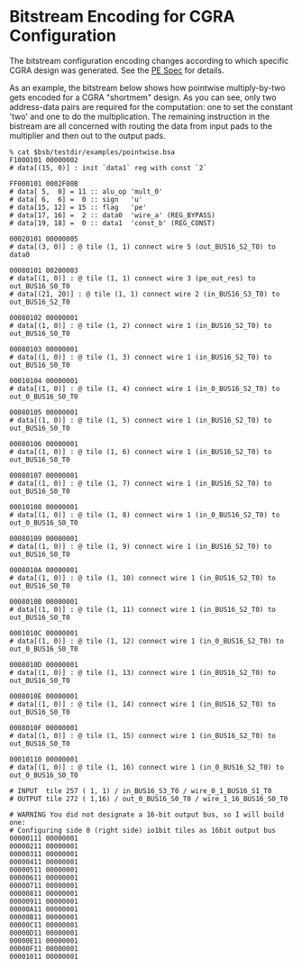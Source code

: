 # Bitstream Encoding for CGRA Configuration

The bitstream configuration encoding changes according
to which specific CGRA design was generated.  See the
<a href="https://github.com/StanfordAHA/CGRAGenerator/wiki/PE-Spec">PE
Spec</a> for details.

As an example, the bitstream below shows how pointwise multiply-by-two gets encoded for
a CGRA "shortmem" design.  As you can see, only two address-data pairs
are required for the computation: one to set the constant 'two' and
one to do the multiplication.  The remaining instruction in the
bistream are all concerned with routing the data from input pads to
the multiplier and then out to the output pads.

```
% cat $bsb/testdir/examples/pointwise.bsa
F1000101 00000002
# data[(15, 0)] : init `data1` reg with const `2`

FF000101 0002F00B
# data[ 5,  0] = 11 :: alu_op 'mult_0'
# data[ 6,  6] =  0 :: sign   'u'
# data[15, 12] = 15 :: flag   'pe'
# data[17, 16] =  2 :: data0  'wire_a' (REG_BYPASS)
# data[19, 18] =  0 :: data1  'const_b' (REG_CONST)

00020101 00000005
# data[(3, 0)] : @ tile (1, 1) connect wire 5 (out_BUS16_S2_T0) to data0

00080101 00200003
# data[(1, 0)] : @ tile (1, 1) connect wire 3 (pe_out_res) to out_BUS16_S0_T0
# data[(21, 20)] : @ tile (1, 1) connect wire 2 (in_BUS16_S3_T0) to out_BUS16_S2_T0

00080102 00000001
# data[(1, 0)] : @ tile (1, 2) connect wire 1 (in_BUS16_S2_T0) to out_BUS16_S0_T0

00080103 00000001
# data[(1, 0)] : @ tile (1, 3) connect wire 1 (in_BUS16_S2_T0) to out_BUS16_S0_T0

00010104 00000001
# data[(1, 0)] : @ tile (1, 4) connect wire 1 (in_0_BUS16_S2_T0) to out_0_BUS16_S0_T0

00080105 00000001
# data[(1, 0)] : @ tile (1, 5) connect wire 1 (in_BUS16_S2_T0) to out_BUS16_S0_T0

00080106 00000001
# data[(1, 0)] : @ tile (1, 6) connect wire 1 (in_BUS16_S2_T0) to out_BUS16_S0_T0

00080107 00000001
# data[(1, 0)] : @ tile (1, 7) connect wire 1 (in_BUS16_S2_T0) to out_BUS16_S0_T0

00010108 00000001
# data[(1, 0)] : @ tile (1, 8) connect wire 1 (in_0_BUS16_S2_T0) to out_0_BUS16_S0_T0

00080109 00000001
# data[(1, 0)] : @ tile (1, 9) connect wire 1 (in_BUS16_S2_T0) to out_BUS16_S0_T0

0008010A 00000001
# data[(1, 0)] : @ tile (1, 10) connect wire 1 (in_BUS16_S2_T0) to out_BUS16_S0_T0

0008010B 00000001
# data[(1, 0)] : @ tile (1, 11) connect wire 1 (in_BUS16_S2_T0) to out_BUS16_S0_T0

0001010C 00000001
# data[(1, 0)] : @ tile (1, 12) connect wire 1 (in_0_BUS16_S2_T0) to out_0_BUS16_S0_T0

0008010D 00000001
# data[(1, 0)] : @ tile (1, 13) connect wire 1 (in_BUS16_S2_T0) to out_BUS16_S0_T0

0008010E 00000001
# data[(1, 0)] : @ tile (1, 14) connect wire 1 (in_BUS16_S2_T0) to out_BUS16_S0_T0

0008010F 00000001
# data[(1, 0)] : @ tile (1, 15) connect wire 1 (in_BUS16_S2_T0) to out_BUS16_S0_T0

00010110 00000001
# data[(1, 0)] : @ tile (1, 16) connect wire 1 (in_0_BUS16_S2_T0) to out_0_BUS16_S0_T0

# INPUT  tile 257 ( 1, 1) / in_BUS16_S3_T0 / wire_0_1_BUS16_S1_T0
# OUTPUT tile 272 ( 1,16) / out_0_BUS16_S0_T0 / wire_1_16_BUS16_S0_T0

# WARNING You did not designate a 16-bit output bus, so I will build one: 
# Configuring side 0 (right side) io1bit tiles as 16bit output bus
00000111 00000001
00000211 00000001
00000311 00000001
00000411 00000001
00000511 00000001
00000611 00000001
00000711 00000001
00000811 00000001
00000911 00000001
00000A11 00000001
00000B11 00000001
00000C11 00000001
00000D11 00000001
00000E11 00000001
00000F11 00000001
00001011 00000001
```